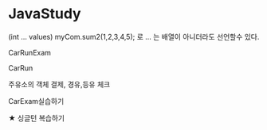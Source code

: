 # JavaStudy
(int ... values)
myCom.sum2(1,2,3,4,5); 로 ... 는 배열이 아니더라도 선언할수 있다.

CarRunExam

CarRun

주유소의 객체 결제, 경유,등유 체크

CarExam실습하기

★ 싱글턴 복습하기
